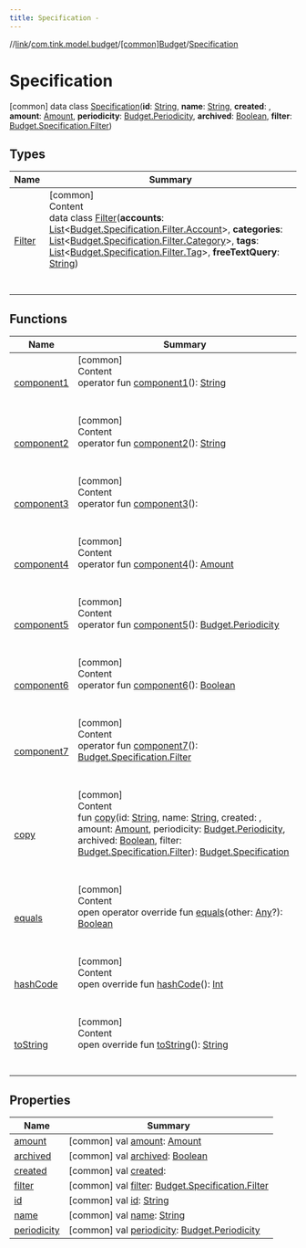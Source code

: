 ```yaml
---
title: Specification -
---
```

//[link](../../../index.md)/[com.tink.model.budget](../../index.md)/[[common]Budget](../index.md)/[Specification](index.md)



# Specification  
 [common] data class [Specification](index.md)(**id**: [String](https://kotlinlang.org/api/latest/jvm/stdlib/kotlin/-string/index.html), **name**: [String](https://kotlinlang.org/api/latest/jvm/stdlib/kotlin/-string/index.html), **created**: <ERROR CLASS>, **amount**: [Amount](../../../com.tink.model.misc/[common]-amount/index.md), **periodicity**: [Budget.Periodicity](../-periodicity/index.md), **archived**: [Boolean](https://kotlinlang.org/api/latest/jvm/stdlib/kotlin/-boolean/index.html), **filter**: [Budget.Specification.Filter](-filter/index.md))   


## Types  
  
|  Name|  Summary| 
|---|---|
| <a name="com.tink.model.budget/Budget.Specification.Filter///PointingToDeclaration/"></a>[Filter](-filter/index.md)| <a name="com.tink.model.budget/Budget.Specification.Filter///PointingToDeclaration/"></a>[common]  <br>Content  <br>data class [Filter](-filter/index.md)(**accounts**: [List](https://kotlinlang.org/api/latest/jvm/stdlib/kotlin.collections/-list/index.html)<[Budget.Specification.Filter.Account](-filter/-account/index.md)>, **categories**: [List](https://kotlinlang.org/api/latest/jvm/stdlib/kotlin.collections/-list/index.html)<[Budget.Specification.Filter.Category](-filter/-category/index.md)>, **tags**: [List](https://kotlinlang.org/api/latest/jvm/stdlib/kotlin.collections/-list/index.html)<[Budget.Specification.Filter.Tag](-filter/-tag/index.md)>, **freeTextQuery**: [String](https://kotlinlang.org/api/latest/jvm/stdlib/kotlin/-string/index.html))  <br><br><br>


## Functions  
  
|  Name|  Summary| 
|---|---|
| <a name="com.tink.model.budget/Budget.Specification/component1/#/PointingToDeclaration/"></a>[component1](component1.md)| <a name="com.tink.model.budget/Budget.Specification/component1/#/PointingToDeclaration/"></a>[common]  <br>Content  <br>operator fun [component1](component1.md)(): [String](https://kotlinlang.org/api/latest/jvm/stdlib/kotlin/-string/index.html)  <br><br><br>
| <a name="com.tink.model.budget/Budget.Specification/component2/#/PointingToDeclaration/"></a>[component2](component2.md)| <a name="com.tink.model.budget/Budget.Specification/component2/#/PointingToDeclaration/"></a>[common]  <br>Content  <br>operator fun [component2](component2.md)(): [String](https://kotlinlang.org/api/latest/jvm/stdlib/kotlin/-string/index.html)  <br><br><br>
| <a name="com.tink.model.budget/Budget.Specification/component3/#/PointingToDeclaration/"></a>[component3](component3.md)| <a name="com.tink.model.budget/Budget.Specification/component3/#/PointingToDeclaration/"></a>[common]  <br>Content  <br>operator fun [component3](component3.md)(): <ERROR CLASS>  <br><br><br>
| <a name="com.tink.model.budget/Budget.Specification/component4/#/PointingToDeclaration/"></a>[component4](component4.md)| <a name="com.tink.model.budget/Budget.Specification/component4/#/PointingToDeclaration/"></a>[common]  <br>Content  <br>operator fun [component4](component4.md)(): [Amount](../../../com.tink.model.misc/[common]-amount/index.md)  <br><br><br>
| <a name="com.tink.model.budget/Budget.Specification/component5/#/PointingToDeclaration/"></a>[component5](component5.md)| <a name="com.tink.model.budget/Budget.Specification/component5/#/PointingToDeclaration/"></a>[common]  <br>Content  <br>operator fun [component5](component5.md)(): [Budget.Periodicity](../-periodicity/index.md)  <br><br><br>
| <a name="com.tink.model.budget/Budget.Specification/component6/#/PointingToDeclaration/"></a>[component6](component6.md)| <a name="com.tink.model.budget/Budget.Specification/component6/#/PointingToDeclaration/"></a>[common]  <br>Content  <br>operator fun [component6](component6.md)(): [Boolean](https://kotlinlang.org/api/latest/jvm/stdlib/kotlin/-boolean/index.html)  <br><br><br>
| <a name="com.tink.model.budget/Budget.Specification/component7/#/PointingToDeclaration/"></a>[component7](component7.md)| <a name="com.tink.model.budget/Budget.Specification/component7/#/PointingToDeclaration/"></a>[common]  <br>Content  <br>operator fun [component7](component7.md)(): [Budget.Specification.Filter](-filter/index.md)  <br><br><br>
| <a name="com.tink.model.budget/Budget.Specification/copy/#kotlin.String#kotlin.String##com.tink.model.misc.Amount#com.tink.model.budget.Budget.Periodicity#kotlin.Boolean#com.tink.model.budget.Budget.Specification.Filter/PointingToDeclaration/"></a>[copy](copy.md)| <a name="com.tink.model.budget/Budget.Specification/copy/#kotlin.String#kotlin.String##com.tink.model.misc.Amount#com.tink.model.budget.Budget.Periodicity#kotlin.Boolean#com.tink.model.budget.Budget.Specification.Filter/PointingToDeclaration/"></a>[common]  <br>Content  <br>fun [copy](copy.md)(id: [String](https://kotlinlang.org/api/latest/jvm/stdlib/kotlin/-string/index.html), name: [String](https://kotlinlang.org/api/latest/jvm/stdlib/kotlin/-string/index.html), created: <ERROR CLASS>, amount: [Amount](../../../com.tink.model.misc/[common]-amount/index.md), periodicity: [Budget.Periodicity](../-periodicity/index.md), archived: [Boolean](https://kotlinlang.org/api/latest/jvm/stdlib/kotlin/-boolean/index.html), filter: [Budget.Specification.Filter](-filter/index.md)): [Budget.Specification](index.md)  <br><br><br>
| <a name="kotlin/Any/equals/#kotlin.Any?/PointingToDeclaration/"></a>[equals](../../../com.tink.service.user/[common]-user-profile-service-impl/index.md#%5Bkotlin%2FAny%2Fequals%2F%23kotlin.Any%3F%2FPointingToDeclaration%2F%5D%2FFunctions%2F1647702525)| <a name="kotlin/Any/equals/#kotlin.Any?/PointingToDeclaration/"></a>[common]  <br>Content  <br>open operator override fun [equals](../../../com.tink.service.user/[common]-user-profile-service-impl/index.md#%5Bkotlin%2FAny%2Fequals%2F%23kotlin.Any%3F%2FPointingToDeclaration%2F%5D%2FFunctions%2F1647702525)(other: [Any](https://kotlinlang.org/api/latest/jvm/stdlib/kotlin/-any/index.html)?): [Boolean](https://kotlinlang.org/api/latest/jvm/stdlib/kotlin/-boolean/index.html)  <br><br><br>
| <a name="kotlin/Any/hashCode/#/PointingToDeclaration/"></a>[hashCode](../../../com.tink.service.user/[common]-user-profile-service-impl/index.md#%5Bkotlin%2FAny%2FhashCode%2F%23%2FPointingToDeclaration%2F%5D%2FFunctions%2F1647702525)| <a name="kotlin/Any/hashCode/#/PointingToDeclaration/"></a>[common]  <br>Content  <br>open override fun [hashCode](../../../com.tink.service.user/[common]-user-profile-service-impl/index.md#%5Bkotlin%2FAny%2FhashCode%2F%23%2FPointingToDeclaration%2F%5D%2FFunctions%2F1647702525)(): [Int](https://kotlinlang.org/api/latest/jvm/stdlib/kotlin/-int/index.html)  <br><br><br>
| <a name="kotlin/Any/toString/#/PointingToDeclaration/"></a>[toString](../../../com.tink.service.user/[common]-user-profile-service-impl/index.md#%5Bkotlin%2FAny%2FtoString%2F%23%2FPointingToDeclaration%2F%5D%2FFunctions%2F1647702525)| <a name="kotlin/Any/toString/#/PointingToDeclaration/"></a>[common]  <br>Content  <br>open override fun [toString](../../../com.tink.service.user/[common]-user-profile-service-impl/index.md#%5Bkotlin%2FAny%2FtoString%2F%23%2FPointingToDeclaration%2F%5D%2FFunctions%2F1647702525)(): [String](https://kotlinlang.org/api/latest/jvm/stdlib/kotlin/-string/index.html)  <br><br><br>


## Properties  
  
|  Name|  Summary| 
|---|---|
| <a name="com.tink.model.budget/Budget.Specification/amount/#/PointingToDeclaration/"></a>[amount](amount.md)| <a name="com.tink.model.budget/Budget.Specification/amount/#/PointingToDeclaration/"></a> [common] val [amount](amount.md): [Amount](../../../com.tink.model.misc/[common]-amount/index.md)   <br>
| <a name="com.tink.model.budget/Budget.Specification/archived/#/PointingToDeclaration/"></a>[archived](archived.md)| <a name="com.tink.model.budget/Budget.Specification/archived/#/PointingToDeclaration/"></a> [common] val [archived](archived.md): [Boolean](https://kotlinlang.org/api/latest/jvm/stdlib/kotlin/-boolean/index.html)   <br>
| <a name="com.tink.model.budget/Budget.Specification/created/#/PointingToDeclaration/"></a>[created](created.md)| <a name="com.tink.model.budget/Budget.Specification/created/#/PointingToDeclaration/"></a> [common] val [created](created.md): <ERROR CLASS>   <br>
| <a name="com.tink.model.budget/Budget.Specification/filter/#/PointingToDeclaration/"></a>[filter](filter.md)| <a name="com.tink.model.budget/Budget.Specification/filter/#/PointingToDeclaration/"></a> [common] val [filter](filter.md): [Budget.Specification.Filter](-filter/index.md)   <br>
| <a name="com.tink.model.budget/Budget.Specification/id/#/PointingToDeclaration/"></a>[id](id.md)| <a name="com.tink.model.budget/Budget.Specification/id/#/PointingToDeclaration/"></a> [common] val [id](id.md): [String](https://kotlinlang.org/api/latest/jvm/stdlib/kotlin/-string/index.html)   <br>
| <a name="com.tink.model.budget/Budget.Specification/name/#/PointingToDeclaration/"></a>[name](name.md)| <a name="com.tink.model.budget/Budget.Specification/name/#/PointingToDeclaration/"></a> [common] val [name](name.md): [String](https://kotlinlang.org/api/latest/jvm/stdlib/kotlin/-string/index.html)   <br>
| <a name="com.tink.model.budget/Budget.Specification/periodicity/#/PointingToDeclaration/"></a>[periodicity](periodicity.md)| <a name="com.tink.model.budget/Budget.Specification/periodicity/#/PointingToDeclaration/"></a> [common] val [periodicity](periodicity.md): [Budget.Periodicity](../-periodicity/index.md)   <br>

